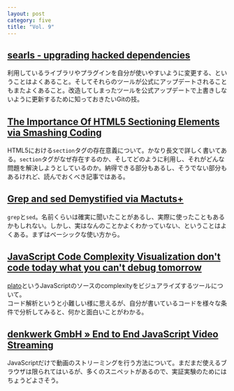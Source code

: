 ```yaml
---
layout: post
category: five
title: "Vol. 9"
---
```


## [searls - upgrading hacked dependencies](http://searls.testdouble.com/2013/01/18/upgrading-hacked-dependencies/)

利用しているライブラリやプラグインを自分が使いやすいように変更する、ということはよくあること。そしてそれらのツールが公式にアップデートされることもまたよくあること。改造してしまったツールを公式アップデートで上書きしないように更新するために知っておきたいGitの技。

## [The Importance Of HTML5 Sectioning Elements via Smashing Coding](http://coding.smashingmagazine.com/2013/01/18/the-importance-of-sections/)

HTML5における`section`タグの存在意義について。かなり長文で詳しく書いてある。`section`タグがなぜ存在するのか、そしてどのように利用し、それがどんな問題を解決しようとしているのか。納得できる部分もあるし、そうでない部分もあるけれど、読んでおくべき記事ではある。

## [Grep and sed Demystified via Mactuts+](http://mac.tutsplus.com/tutorials/terminal/grep-and-sed-demystified/)

`grep`と`sed`。名前くらいは確実に聞いたことがあるし、実際に使ったこともあるかもしれない。しかし、実はなんのことかよくわかっていない、ということはよくある。まずはベーシックな使い方から。

## [JavaScript Code Complexity Visualization don't code today what you can't debug tomorrow](http://ariya.ofilabs.com/2013/01/javascript-code-complexity-visualization.html)

[plato](https://github.com/jsoverson/plato)というJavaScriptのソースのcomplexityをビジュアライズするツールについて。  
コード解析というと小難しい様に思えるが、自分が書いているコードを様々な条件で分析してみると、何かと面白いことがわかる。

## [denkwerk GmbH » End to End JavaScript Video Streaming](http://www.denkwerk.com/2013/01/14/end-to-end-javascript-video-streaming/)

JavaScriptだけで動画のストリーミングを行う方法について。まだまだ使えるブラウザは限られてはいるが、多くのスニペットがあるので、実証実験のためにはちょうどよさそう。